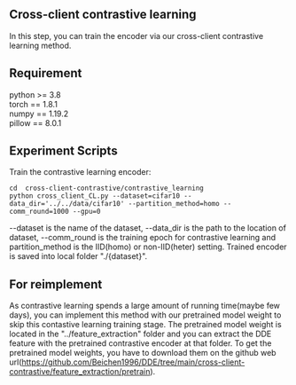 ## Cross-client contrastive learning
In this step, you can train the encoder via our cross-client contrastive learning method.


## Requirement
python >= 3.8  
torch == 1.8.1  
numpy == 1.19.2  
pillow == 8.0.1  


## Experiment Scripts
Train the contrastive learning encoder:  

``` 
cd  cross-client-contrastive/contrastive_learning  
python cross_client_CL.py --dataset=cifar10 --data_dir='../../data/cifar10' --partition_method=homo --comm_round=1000 --gpu=0  
``` 

--dataset is the name of the dataset, --data_dir is the path to the location of dataset, --comm_round is the training epoch for contrastive learning and partition_method is the IID(homo) or non-IID(heter) setting. Trained encoder is saved into local folder "./{dataset}".


## For reimplement
As contrastive learning spends a large amount of running time(maybe few days), you can implement this method with our pretrained model weight to skip this contastive learning training stage.
The pretrained model weight is located in the "../feature_extraction" folder and you can extract the DDE feature with the pretrained contrastive encoder at that folder. To get the pretrained model weights, you have to download them on the github web url(https://github.com/Beichen1996/DDE/tree/main/cross-client-contrastive/feature_extraction/pretrain).
